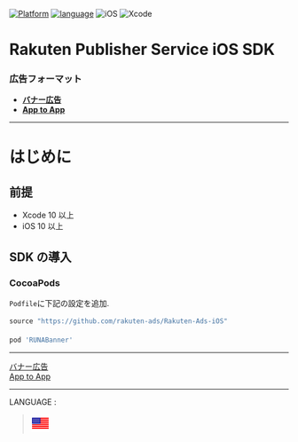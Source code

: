 <div id="top"></div>

[![Platform](http://img.shields.io/badge/platform-iOS-blue.svg?style=flat)](https://developer.apple.com/ios/)
[![language](https://camo.githubusercontent.com/c26adc3630b1c213a4b3372979a3b805f7342746/68747470733a2f2f696d672e736869656c64732e696f2f62616467652f6c616e67756167652d4f626a6563746976652d2d432d626c75652e737667)](https://developer.apple.com/documentation)
![iOS](http://img.shields.io/badge/support-iOS_10+-blue.svg?style=flat)
![Xcode](http://img.shields.io/badge/IDE-Xcode_10+-blue.svg?style=flat)

# Rakuten Publisher Service iOS SDK

### 広告フォーマット

- **[バナー広告](./bannerads/README.md)**
- **[App to App](./doc/a2a/README.md)**
---

# はじめに

<div id="prerequisites"></div>

## 前提

- Xcode 10 以上
- iOS 10 以上

<div id="import_sdk"></div>

## SDK の導入

### CocoaPods

`Podfile`に下記の設定を追加.

```ruby
source "https://github.com/rakuten-ads/Rakuten-Ads-iOS"

pod 'RUNABanner'
```

---

[バナー広告](./bannerads/README.md)<br>
[App to App](./doc/a2a/README.md)

---

LANGUAGE :

> [![en](../lang/en.png)](/README.md#top)
